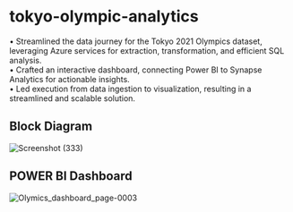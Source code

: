 # tokyo-olympic-analytics
• Streamlined the data journey for the Tokyo 2021 Olympics dataset, leveraging Azure services for extraction, transformation, and
efficient SQL analysis.  
• Crafted an interactive dashboard, connecting Power BI to Synapse Analytics for actionable insights.  
• Led execution from data ingestion to visualization, resulting in a streamlined and scalable solution.

## Block Diagram
![Screenshot (333)](https://github.com/digvijaymachale/tokyo-olympic-analytics/assets/80525740/c9de4d2f-7fb9-4138-92ec-3145b2bb8069)

## POWER BI Dashboard
![Olymics_dashboard_page-0003](https://github.com/digvijaymachale/tokyo-olympic-analytics/assets/80525740/b50d84e5-ee1a-4234-aa13-98f16f6a0802)


